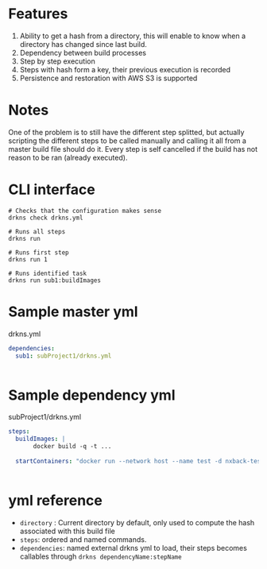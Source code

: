Features
===

1. Ability to get a hash from a directory, this will enable to know when a 
directory has changed since last build.
2. Dependency between build processes
3. Step by step execution
4. Steps with hash form a key, their previous execution is recorded
5. Persistence and restoration with AWS S3 is supported

Notes
===

One of the problem is to still have the different step splitted, but actually scripting the different steps to be called manually and calling it all from a master build file should do it. Every step is self cancelled if the build has not reason to be ran (already executed).

CLI interface
===

```
# Checks that the configuration makes sense
drkns check drkns.yml

# Runs all steps
drkns run 

# Runs first step
drkns run 1

# Runs identified task
drkns run sub1:buildImages
```

Sample master yml
===

drkns.yml

```yml
dependencies:
  sub1: subProject1/drkns.yml
  

```

Sample dependency yml
===


subProject1/drkns.yml
```yml
steps:
  buildImages: |
       docker build -q -t ...
       
  startContainers: "docker run --network host --name test -d nxback-test"
  

```

yml reference
===

* `directory` : Current directory by default, only used to compute the hash associated with this build file
* `steps`: ordered and named commands.
* `dependencies`: named external drkns yml to load, their steps becomes callables through `drkns dependencyName:stepName`